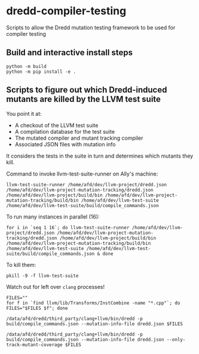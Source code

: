 # dredd-compiler-testing
Scripts to allow the Dredd mutation testing framework to be used for compiler testing

## Build and interactive install steps

```
python -m build
python -m pip install -e .
```

## Scripts to figure out which Dredd-induced mutants are killed by the LLVM test suite

You point it at:

- A checkout of the LLVM test suite
- A compilation database for the test suite
- The mutated compiler and mutant tracking compiler
- Associated JSON files with mutation info

It considers the tests in the suite in turn and determines which
mutants they kill.

Command to invoke llvm-test-suite-runner on Ally's machine:

```
llvm-test-suite-runner /home/afd/dev/llvm-project/dredd.json /home/afd/dev/llvm-project-mutation-tracking/dredd.json /home/afd/dev/llvm-project/build/bin /home/afd/dev/llvm-project-mutation-tracking/build/bin /home/afd/dev/llvm-test-suite /home/afd/dev/llvm-test-suite/build/compile_commands.json
```

To run many instances in parallel (16):

```
for i in `seq 1 16`; do llvm-test-suite-runner /home/afd/dev/llvm-project/dredd.json /home/afd/dev/llvm-project-mutation-tracking/dredd.json /home/afd/dev/llvm-project/build/bin /home/afd/dev/llvm-project-mutation-tracking/build/bin /home/afd/dev/llvm-test-suite /home/afd/dev/llvm-test-suite/build/compile_commands.json & done
```

To kill them:

```
pkill -9 -f llvm-test-suite
```

Watch out for left over `clang` processes!






```
FILES=""
for f in `find llvm/lib/Transforms/InstCombine -name "*.cpp"`; do FILES="$FILES $f"; done
```

```
/data/afd/dredd/third_party/clang+llvm/bin/dredd -p build/compile_commands.json --mutation-info-file dredd.json $FILES
```

```
/data/afd/dredd/third_party/clang+llvm/bin/dredd -p build/compile_commands.json --mutation-info-file dredd.json --only-track-mutant-coverage $FILES
```
